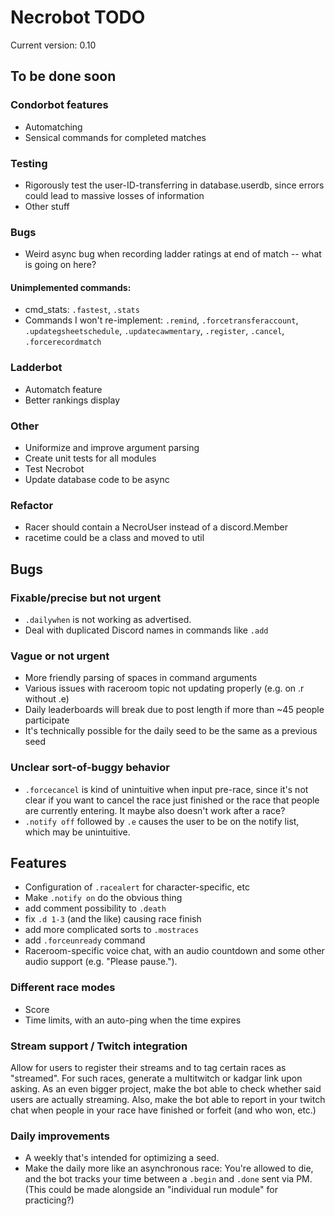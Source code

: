 # Necrobot TODO

Current version: 0.10

## To be done soon

### Condorbot features

- Automatching
- Sensical commands for completed matches

### Testing

- Rigorously test the user-ID-transferring in database.userdb, since errors could lead to massive losses 
of information
- Other stuff

### Bugs

- Weird async bug when recording ladder ratings at end of match -- what is going on here?

#### Unimplemented commands:

- cmd_stats: `.fastest`, `.stats` 
- Commands I won't re-implement:  `.remind`, `.forcetransferaccount`, `.updategsheetschedule`, `.updatecawmentary`,
`.register`, `.cancel`, `.forcerecordmatch`

### Ladderbot

- Automatch feature
- Better rankings display

### Other

- Uniformize and improve argument parsing
- Create unit tests for all modules
- Test Necrobot
- Update database code to be async

### Refactor

- Racer should contain a NecroUser instead of a discord.Member
- racetime could be a class and moved to util

## Bugs

### Fixable/precise but not urgent

- `.dailywhen` is not working as advertised.
- Deal with duplicated Discord names in commands like `.add`
 
### Vague or not urgent

- More friendly parsing of spaces in command arguments
- Various issues with raceroom topic not updating properly (e.g. on .r without .e)
- Daily leaderboards will break due to post length if more than ~45 people participate
- It's technically possible for the daily seed to be the same as a previous seed

### Unclear sort-of-buggy behavior

- `.forcecancel` is kind of unintuitive when input pre-race, since it's not clear if you want to cancel the race
just finished or the race that people are currently entering. It maybe also doesn't work after a race?
- `.notify off` followed by `.e` causes the user to be on the notify list, which may be unintuitive.

## Features

- Configuration of `.racealert` for character-specific, etc
- Make `.notify on` do the obvious thing
- add comment possibility to `.death`
- fix `.d 1-3` (and the like) causing race finish
- add more complicated sorts to `.mostraces`
- add `.forceunready` command
- Raceroom-specific voice chat, with an audio countdown and some other audio support (e.g. "Please pause.").

### Different race modes

- Score
- Time limits, with an auto-ping when the time expires

### Stream support / Twitch integration

Allow for users to register their streams and to tag certain races as "streamed". For such races, generate 
a multitwitch or kadgar link upon asking. As an even bigger project, make the bot able to check whether said 
users are actually streaming. Also, make the bot able to report in your twitch chat when people in your race 
have finished or forfeit (and who won, etc.)

### Daily improvements

- A weekly that's intended for optimizing a seed.
- Make the daily more like an asynchronous race: You're allowed to die, and the bot tracks your time between a
`.begin` and `.done` sent via PM. (This could be made alongside an "individual run module" for practicing?)
